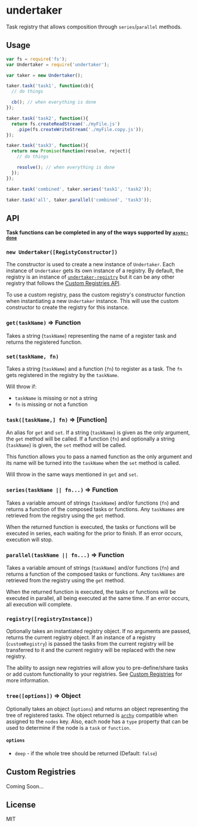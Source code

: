 undertaker
==========

Task registry that allows composition through `series`/`parallel` methods.

## Usage

```js
var fs = require('fs');
var Undertaker = require('undertaker');

var taker = new Undertaker();

taker.task('task1', function(cb){
  // do things

  cb(); // when everything is done
});

taker.task('task2', function(){
  return fs.createReadStream('./myFile.js')
    .pipe(fs.createWriteStream('./myFile.copy.js'));
});

taker.task('task3', function(){
  return new Promise(function(resolve, reject){
    // do things

    resolve(); // when everything is done
  });
});

taker.task('combined', taker.series('task1', 'task2'));

taker.task('all', taker.parallel('combined', 'task3'));
```

## API

__Task functions can be completed in any of the ways supported by
[`async-done`](https://github.com/phated/async-done#completion-and-error-resolution)__

### `new Undertaker([RegistyConstructor])`

The constructor is used to create a new instance of `Undertaker`. Each instance of
`Undertaker` gets its own instance of a registry. By default, the registry is an
instance of [`undertaker-registry`](https://github.com/phated/undertaker-registry)
but it can be any other registry that follows the [Custom Registries API](#custom-registries).

To use a custom registry, pass the custom registry's constructor function when
instantiating a new `Undertaker` instance. This will use the custom constructor
to create the registry for this instance.

### `get(taskName)` => Function

Takes a string (`taskName`) representing the name of a register task and
returns the registered function.

### `set(taskName, fn)`

Takes a string (`taskName`) and a function (`fn`) to register as a task.
The `fn` gets registered in the registry by the `taskName`.

Will throw if:

* `taskName` is missing or not a string
* `fn` is missing or not a function

### `task([taskName,] fn)` => [Function]

An alias for `get` and `set`. If a string (`taskName`) is given as the only
argument, the `get` method will be called. If a function (`fn`) and optionally
a string (`taskName`) is given, the `set` method will be called.

This function allows you to pass a named function as the only argument and its
name will be turned into the `taskName` when the `set` method is called.

Will throw in the same ways mentioned in `get` and `set`.

### `series(taskName || fn...)` => Function

Takes a variable amount of strings (`taskName`) and/or functions (`fn`) and
returns a function of the composed tasks or functions. Any `taskNames` are
retrieved from the registry using the `get` method.

When the returned function is executed, the tasks or functions will be executed
in series, each waiting for the prior to finish. If an error occurs, execution
will stop.

### `parallel(taskName || fn...)` => Function

Takes a variable amount of strings (`taskName`) and/or functions (`fn`) and
returns a function of the composed tasks or functions. Any `taskNames` are
retrieved from the registry using the `get` method.

When the returned function is executed, the tasks or functions will be executed
in parallel, all being executed at the same time. If an error occurs, all execution
will complete.

### `registry([registryInstance])`

Optionally takes an instantiated registry object. If no arguments are passed, returns
the current registry object. If an instance of a registry (`customRegistry`) is passed
the tasks from the current registry will be transferred to it and the current registry
will be replaced with the new registry.

The ability to assign new registries will allow you to pre-define/share tasks or add
custom functionality to your registries. See [Custom Registries](#custom-registries)
for more information.

### `tree([options])` => Object

Optionally takes an object (`options`) and returns an object representing the
tree of registered tasks. The object returned is [`archy`](https://www.npmjs.org/package/archy)
compatible when assigned to the `nodes` key. Also, each node has a `type`
property that can be used to determine if the node is a `task` or `function`.

#### `options`

* `deep` - if the whole tree should be returned (Default: `false`)

## Custom Registries

Coming Soon...

## License

MIT
